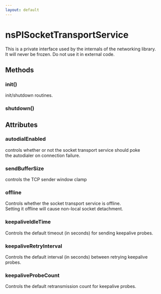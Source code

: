 ```yaml
---
layout: default
---
```


# nsPISocketTransportService #
  
This is a private interface used by the internals of the networking library.  
It will never be frozen.  Do not use it in external code.  
  

## Methods ##

### init() ###
  
init/shutdown routines.  
  

### shutdown() ###

## Attributes ##

### autodialEnabled ###
  
controls whether or not the socket transport service should poke  
the autodialer on connection failure.  
  

### sendBufferSize ###
  
controls the TCP sender window clamp  
  

### offline ###
  
Controls whether the socket transport service is offline.  
Setting it offline will cause non-local socket detachment.  
  

### keepaliveIdleTime ###
  
Controls the default timeout (in seconds) for sending keepalive probes.  
  

### keepaliveRetryInterval ###
  
Controls the default interval (in seconds) between retrying keepalive probes.  
  

### keepaliveProbeCount ###
  
Controls the default retransmission count for keepalive probes.  
  

